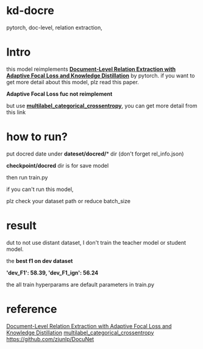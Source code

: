 # kd-docre
pytorch, doc-level, relation extraction, 

# Intro
this model reimplements **[Document-Level Relation Extraction with Adaptive Focal Loss and Knowledge Distillation](https://arxiv.org/pdf/2203.10900v1.pdf)** by pytorch.
if you want to get more detail about this model, plz read this paper.

**Adaptive Focal Loss fuc not reimplement** 

but use **[multilabel_categorical_crossentropy](https://www.spaces.ac.cn/archives/7359)**, you can get more detail from this link


# how to run?

put docred date under **dateset/docred/***  dir (don't forget rel_info.json)

**checkpoint/docred** dir is for save model

then run train.py

if you can't run this model,

plz check your dataset path or reduce batch_size


# result 
dut to not use distant dataset, I don't train the teacher model or student model.

the **best f1 on dev dataset**

**'dev_F1': 58.39, 'dev_F1_ign': 56.24**

the all train hyperparams are default parameters in train.py


# reference 
[Document-Level Relation Extraction with Adaptive Focal Loss and Knowledge Distillation](https://arxiv.org/pdf/2203.10900v1.pdf)
[multilabel_categorical_crossentropy](https://www.spaces.ac.cn/archives/7359)
https://github.com/zjunlp/DocuNet
